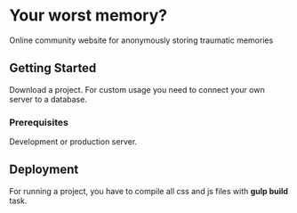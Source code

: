  # Your worst memory?
 Online community website for anonymously storing traumatic memories
 ## Getting Started
 Download a project. For custom usage you need to connect your own server to a database.
 ### Prerequisites
 Development or production server. 
## Deployment
For running a project, you have to compile all css and js files with **gulp build** task.
